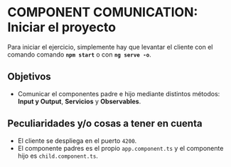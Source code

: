 # COMPONENT COMUNICATION: Iniciar el proyecto

Para iniciar el ejercicio, simplemente hay que levantar el cliente con el comando comando **`npm start`** o con **`ng serve -o`**.

## Objetivos

- Comunicar el componentes padre e hijo mediante distintos métodos: **Input y Output**, **Servicios** y **Observables**.

## Peculiaridades y/o cosas a tener en cuenta

- El cliente se despliega en el puerto `4200`.
- El componente padres es el propio `app.component.ts` y el componente hijo es `child.component.ts`.
